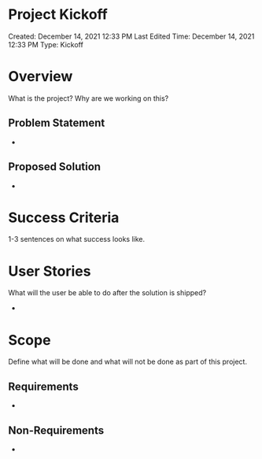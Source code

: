 # Project Kickoff

Created: December 14, 2021 12:33 PM
Last Edited Time: December 14, 2021 12:33 PM
Type: Kickoff

# Overview

What is the project? Why are we working on this? 

## Problem Statement

- 

## Proposed Solution

- 

# Success Criteria

1-3 sentences on what success looks like.

# User Stories

What will the user be able to do after the solution is shipped? 

- 

# Scope

Define what will be done and what will not be done as part of this project.  

## Requirements

- 

## Non-Requirements

-